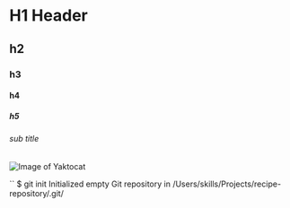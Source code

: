# H1 Header
## h2
### h3
#### h4
##### h5
###### sub title

![Image of Yaktocat](https://octodex.github.com/images/yaktocat.png)

``
$ git init
Initialized empty Git repository in /Users/skills/Projects/recipe-repository/.git/
```